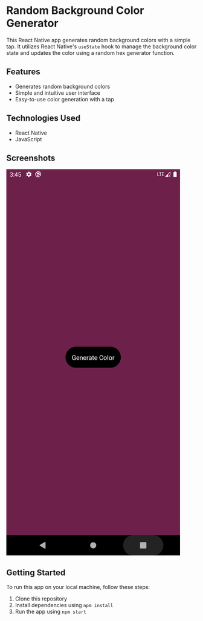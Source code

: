 # Random Background Color Generator

This React Native app generates random background colors with a simple tap. It utilizes React Native's `useState` hook to manage the background color state and updates the color using a random hex generator function.

## Features
- Generates random background colors
- Simple and intuitive user interface
- Easy-to-use color generation with a tap

## Technologies Used
- React Native
- JavaScript

## Screenshots
![Screenshot](https://github.com/KRSNAGUPTA/Random-Background-Color-Generator/blob/0797e246f391194d1cc1fc863a9419d5914d36fe/RandomBgChanger%20SS1.png)


## Getting Started
To run this app on your local machine, follow these steps:
1. Clone this repository
2. Install dependencies using `npm install`
3. Run the app using `npm start`
